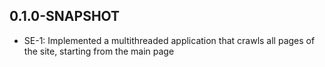 ## 0.1.0-SNAPSHOT
* SE-1: Implemented a multithreaded application that crawls all pages
  of the site, starting from the main page
